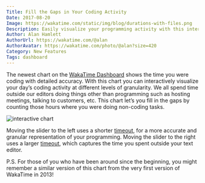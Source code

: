 ```yaml
---
Title: Fill the Gaps in Your Coding Activity
Date: 2017-08-20
Image: https://wakatime.com/static/img/blog/durations-with-files.png
Description: Easily visualize your programming activity with this interactive chart.
Author: Alan Hamlett
AuthorUrl: https://wakatime.com/@alan
AuthorAvatar: https://wakatime.com/photo/@alan?size=420
Category: New Features
Tags: dashboard
---
```


The newest chart on the [WakaTime Dashboard][dashboard] shows the time you were coding with detailed accuracy.
With this chart you can interactively visualize your day’s coding activity at different levels of granularity.
We all spend time outside our editors doing things other than programming such as hosting meetings, talking to customers, etc.
This chart let’s you fill in the gaps by counting those hours where you were doing non-coding tasks.

<img src="https://wakatime.com/static/img/blog/durations-demo.gif" class="img-thumbnail" alt="interactive chart" />

Moving the slider to the left uses a shorter [timeout][timeout], for a more accurate and granular representation of your programming.
Moving the slider to the right uses a larger [timeout][timeout], which captures the time you spent outside your text editor.

P.S. For those of you who have been around since the beginning, you might remember a similar version of this chart from the very first version of WakaTime in 2013!


[dashboard]: https://wakatime.com/dashboard
[timeout]: https://wakatime.com/faq#afk
